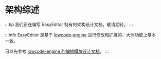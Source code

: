 # 架构综述

:::tip
我们正在编写 EasyEditor 特有的架构设计文档，敬请期待。
:::

:::info
EasyEditor 是基于 [lowcode-engine](https://github.com/alibaba/lowcode-engine) 进行修改和扩展的，大体功能上基本一致。

可以先参考 [lowcode-engine 的编排模块设计文档](https://lowcode-engine.cn/site/docs/guide/design/editor)。
:::
